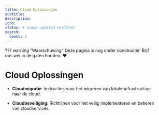 ```yaml
---
title: Cloud Oplossingen
subtitle:
description:
icon:
status: # nieuw updated outdated
search:
  boost: 2 
---
```


??? warning "Waarschuwing"
    Deze pagina is nog onder constructie! Blijf ons wel in de gaten houden. :heart:

# Cloud Oplossingen

- **Cloudmigratie**: Instructies voor het migreren van lokale infrastructuur naar de cloud.
  
- **Cloudbeveiliging**: Richtlijnen voor het veilig implementeren en beheren van cloudservices.
